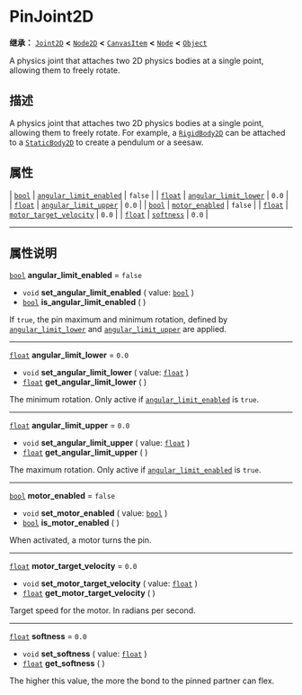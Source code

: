 <!-- ⚠ 请勿编辑本文件 ⚠ -->
<!-- 本文档使用脚本从 WeDot 引擎源码仓库生成。 -->
<!-- 生成脚本：https://github.com/WeDot-Engine/WeDot/tree/4.3/doc/tools/make_md.py； -->
<!-- 原文件：https://github.com/WeDot-Engine/WeDot/tree/4.3/doc/classes/PinJoint2D.xml。 -->

<div id="_class_pinjoint2d"></div>

# PinJoint2D

**继承：** [`Joint2D`](class_joint2d.md) **<** [`Node2D`](class_node2d.md) **<** [`CanvasItem`](class_canvasitem.md) **<** [`Node`](class_node.md) **<** [`Object`](class_object.md)

A physics joint that attaches two 2D physics bodies at a single point, allowing them to freely rotate.

## 描述

A physics joint that attaches two 2D physics bodies at a single point, allowing them to freely rotate. For example, a [`RigidBody2D`](class_rigidbody2d.md) can be attached to a [`StaticBody2D`](class_staticbody2d.md) to create a pendulum or a seesaw.

## 属性

| [`bool`](class_bool.md)   | [`angular_limit_enabled`](#class_pinjoint2d_property_angular_limit_enabled) | ``false`` |
| [`float`](class_float.md) | [`angular_limit_lower`](#class_pinjoint2d_property_angular_limit_lower)     | ``0.0``   |
| [`float`](class_float.md) | [`angular_limit_upper`](#class_pinjoint2d_property_angular_limit_upper)     | ``0.0``   |
| [`bool`](class_bool.md)   | [`motor_enabled`](#class_pinjoint2d_property_motor_enabled)                 | ``false`` |
| [`float`](class_float.md) | [`motor_target_velocity`](#class_pinjoint2d_property_motor_target_velocity) | ``0.0``   |
| [`float`](class_float.md) | [`softness`](#class_pinjoint2d_property_softness)                           | ``0.0``   |

<!-- rst-class:: classref-section-separator -->

---

## 属性说明

<div id="_class_pinjoint2d_property_angular_limit_enabled"></div>

[`bool`](class_bool.md) **angular_limit_enabled** = ``false`` <div id="class_pinjoint2d_property_angular_limit_enabled"></div>

- `void` **set_angular_limit_enabled** ( value: [`bool`](class_bool.md) )
- [`bool`](class_bool.md) **is_angular_limit_enabled** ( )

If `true`, the pin maximum and minimum rotation, defined by [`angular_limit_lower`](#class_pinjoint2d_property_angular_limit_lower) and [`angular_limit_upper`](#class_pinjoint2d_property_angular_limit_upper) are applied.

<!-- rst-class:: classref-item-separator -->

---

<div id="_class_pinjoint2d_property_angular_limit_lower"></div>

[`float`](class_float.md) **angular_limit_lower** = ``0.0`` <div id="class_pinjoint2d_property_angular_limit_lower"></div>

- `void` **set_angular_limit_lower** ( value: [`float`](class_float.md) )
- [`float`](class_float.md) **get_angular_limit_lower** ( )

The minimum rotation. Only active if [`angular_limit_enabled`](#class_pinjoint2d_property_angular_limit_enabled) is `true`.

<!-- rst-class:: classref-item-separator -->

---

<div id="_class_pinjoint2d_property_angular_limit_upper"></div>

[`float`](class_float.md) **angular_limit_upper** = ``0.0`` <div id="class_pinjoint2d_property_angular_limit_upper"></div>

- `void` **set_angular_limit_upper** ( value: [`float`](class_float.md) )
- [`float`](class_float.md) **get_angular_limit_upper** ( )

The maximum rotation. Only active if [`angular_limit_enabled`](#class_pinjoint2d_property_angular_limit_enabled) is `true`.

<!-- rst-class:: classref-item-separator -->

---

<div id="_class_pinjoint2d_property_motor_enabled"></div>

[`bool`](class_bool.md) **motor_enabled** = ``false`` <div id="class_pinjoint2d_property_motor_enabled"></div>

- `void` **set_motor_enabled** ( value: [`bool`](class_bool.md) )
- [`bool`](class_bool.md) **is_motor_enabled** ( )

When activated, a motor turns the pin.

<!-- rst-class:: classref-item-separator -->

---

<div id="_class_pinjoint2d_property_motor_target_velocity"></div>

[`float`](class_float.md) **motor_target_velocity** = ``0.0`` <div id="class_pinjoint2d_property_motor_target_velocity"></div>

- `void` **set_motor_target_velocity** ( value: [`float`](class_float.md) )
- [`float`](class_float.md) **get_motor_target_velocity** ( )

Target speed for the motor. In radians per second.

<!-- rst-class:: classref-item-separator -->

---

<div id="_class_pinjoint2d_property_softness"></div>

[`float`](class_float.md) **softness** = ``0.0`` <div id="class_pinjoint2d_property_softness"></div>

- `void` **set_softness** ( value: [`float`](class_float.md) )
- [`float`](class_float.md) **get_softness** ( )

The higher this value, the more the bond to the pinned partner can flex.

[^virtual]: 本方法通常需要用户覆盖才能生效。
[^const]: 本方法无副作用，不会修改该实例的任何成员变量。
[^vararg]: 本方法除了能接受在此处描述的参数外，还能够继续接受任意数量的参数。
[^constructor]: 本方法用于构造某个类型。
[^static]: 调用本方法无需实例，可直接使用类名进行调用。
[^operator]: 本方法描述的是使用本类型作为左操作数的有效运算符。
[^bitfield]: 这个值是由下列位标志构成位掩码的整数。
[^void]: 无返回值。
